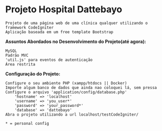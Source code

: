# Projeto Hospital Dattebayo
```
Projeto de uma página web de uma clínica qualquer utilizando o framework CodeIgniter
Aplicação baseada em um free template Bootstrap
```
**Assuntos Abordados no Desenvolvimento do Projeto(até agora):**

```
MySQL
Padrão MVC
'util.js' para eventos de autenticação
Área restrita

```

**Configuração do Projeto:**

```
Configure o seu ambiente PHP (xampp/htdocs || Docker)
Importe algum banco de dados que ainda nao coloquei lá, sem pressa
Configure o arquivo 'application/config/database.php'
	'hostname' => 'localhost'
	'username' => 'you_user*'
	'password' => 'your_password*'
	'database' => 'dattebayo'
Abra o projeto utilizando a url localhost/testCodeIgniter/

* = personal config
```

